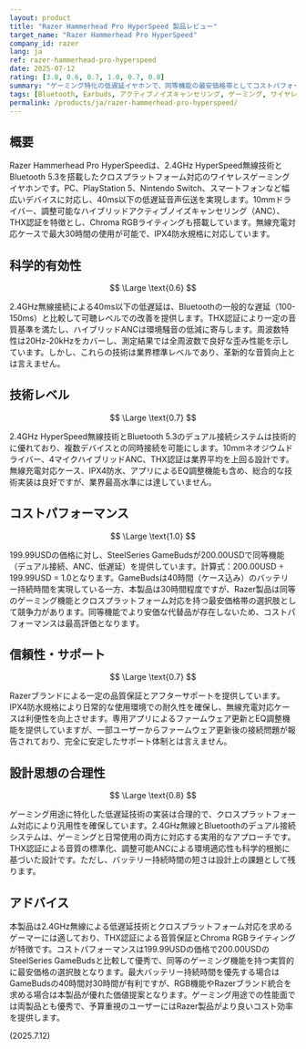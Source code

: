 ```yaml
---
layout: product
title: "Razer Hammerhead Pro HyperSpeed 製品レビュー"
target_name: "Razer Hammerhead Pro HyperSpeed"
company_id: razer
lang: ja
ref: razer-hammerhead-pro-hyperspeed
date: 2025-07-12
rating: [3.8, 0.6, 0.7, 1.0, 0.7, 0.8]
summary: "ゲーミング特化の低遅延イヤホンで、同等機能の最安価格帯としてコストパフォーマンスは優秀。THX認証と低遅延技術を搭載した良質なゲーミングイヤホン。"
tags: [Bluetooth, Earbuds, アクティブノイズキャンセリング, ゲーミング, ワイヤレス]
permalink: /products/ja/razer-hammerhead-pro-hyperspeed/
---
```

## 概要

Razer Hammerhead Pro HyperSpeedは、2.4GHz HyperSpeed無線技術とBluetooth 5.3を搭載したクロスプラットフォーム対応のワイヤレスゲーミングイヤホンです。PC、PlayStation 5、Nintendo Switch、スマートフォンなど幅広いデバイスに対応し、40ms以下の低遅延音声伝送を実現します。10mmドライバー、調整可能なハイブリッドアクティブノイズキャンセリング（ANC）、THX認証を特徴とし、Chroma RGBライティングも搭載しています。無線充電対応ケースで最大30時間の使用が可能で、IPX4防水規格に対応しています。

## 科学的有効性

$$ \Large \text{0.6} $$

2.4GHz無線接続による40ms以下の低遅延は、Bluetoothの一般的な遅延（100-150ms）と比較して可聴レベルでの改善を提供します。THX認証により一定の音質基準を満たし、ハイブリッドANCは環境騒音の低減に寄与します。周波数特性は20Hz-20kHzをカバーし、測定結果では全周波数で良好な歪み性能を示しています。しかし、これらの技術は業界標準レベルであり、革新的な音質向上とは言えません。

## 技術レベル

$$ \Large \text{0.7} $$

2.4GHz HyperSpeed無線技術とBluetooth 5.3のデュアル接続システムは技術的に優れており、複数デバイスとの同時接続を可能にします。10mmネオジウムドライバー、4マイクハイブリッドANC、THX認証は業界平均を上回る設計です。無線充電対応ケース、IPX4防水、アプリによるEQ調整機能も含め、総合的な技術実装は良好ですが、業界最高水準には達していません。

## コストパフォーマンス

$$ \Large \text{1.0} $$

199.99USDの価格に対し、SteelSeries GameBudsが200.00USDで同等機能（デュアル接続、ANC、低遅延）を提供しています。計算式：200.00USD ÷ 199.99USD = 1.0となります。GameBudsは40時間（ケース込み）のバッテリー持続時間を実現している一方、本製品は30時間程度ですが、Razer製品は同等のゲーミング機能とクロスプラットフォーム対応を持つ最安価格帯の選択肢として競争力があります。同等機能でより安価な代替品が存在しないため、コストパフォーマンスは最高評価となります。

## 信頼性・サポート

$$ \Large \text{0.7} $$

Razerブランドによる一定の品質保証とアフターサポートを提供しています。IPX4防水規格により日常的な使用環境での耐久性を確保し、無線充電対応ケースは利便性を向上させます。専用アプリによるファームウェア更新とEQ調整機能を提供していますが、一部ユーザーからファームウェア更新後の接続問題が報告されており、完全に安定したサポート体制とは言えません。

## 設計思想の合理性

$$ \Large \text{0.8} $$

ゲーミング用途に特化した低遅延技術の実装は合理的で、クロスプラットフォーム対応により汎用性を確保しています。2.4GHz無線とBluetoothのデュアル接続システムは、ゲーミングと日常使用の両方に対応する実用的なアプローチです。THX認証による音質の標準化、調整可能ANCによる環境適応性も科学的根拠に基づいた設計です。ただし、バッテリー持続時間の短さは設計上の課題として残ります。

## アドバイス

本製品は2.4GHz無線による低遅延技術とクロスプラットフォーム対応を求めるゲーマーには適しており、THX認証による音質保証とChroma RGBライティングが特徴です。コストパフォーマンスは199.99USDの価格で200.00USDのSteelSeries GameBudsと比較して優秀で、同等のゲーミング機能を持つ実質的に最安価格の選択肢となります。最大バッテリー持続時間を優先する場合はGameBudsの40時間対30時間が有利ですが、RGB機能やRazerブランド統合を求める場合は本製品が優れた価値提案となります。ゲーミング用途での性能面では両製品とも優秀で、予算重視のユーザーにはRazer製品がより良いコスト効率を提供します。

(2025.7.12)
